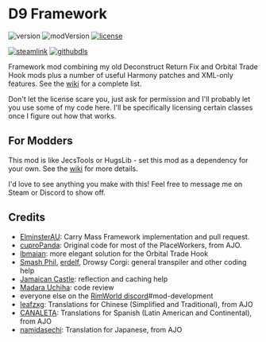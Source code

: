 # D9 Framework
![version](https://img.shields.io/badge/RimWorld-1.1-brightgreen.svg) ![modVersion](https://img.shields.io/github/v/release/dninemfive/d9framework?color=brightgreen&label=Mod%20version) [![license](https://img.shields.io/badge/License-All%20rights%20reserved-blue.svg)](https://github.com/dninemfive/d9framework/blob/master/LICENSE)

[![steamlink](https://raster.shields.io/steam/downloads/2037445541.png?color=blue&label=Workshop&logo=steam)](https://steamcommunity.com/sharedfiles/filedetails/?id=2037445541) [![githubdls](https://img.shields.io/github/downloads/dninemfive/d9framework/total?color=blue&label=Github&logo=github)](https://github.com/dninemfive/d9framework/releases/latest)

Framework mod combining my old Deconstruct Return Fix and Orbital Trade Hook mods plus a number of useful Harmony patches and XML-only features. See the [wiki](https://github.com/dninemfive/d9framework/wiki) for a complete list.

Don't let the license scare you, just ask for permission and I'll probably let you use some of my code here. I'll be specifically licensing certain classes once I figure out how that works.

## For Modders
This mod is like JecsTools or HugsLib - set this mod as a dependency for your own. See the [wiki](https://github.com/dninemfive/d9framework/wiki#for-modders) for more details.

I'd love to see anything you make with this! Feel free to message me on Steam or Discord to show off.

## Credits
- [ElminsterAU](https://github.com/ElminsterAU): Carry Mass Framework implementation and pull request.
- [cuproPanda](https://github.com/CuproPanda): Original code for most of the PlaceWorkers, from AJO.
- [lbmaian](https://github.com/lbmaian): more elegant solution for the Orbital Trade Hook
- [Smash Phil](https://github.com/SmashPhil), [erdelf](https://github.com/erdelf), Drowsy Corgi: general transpiler and other coding help
- [Jamaican Castle](https://steamcommunity.com/profiles/76561197998915712): reflection and caching help
- [Madara Uchiha](https://github.com/MadaraUchiha): code review
- everyone else on the [RimWorld discord](https://discord.gg/rimworld)#mod-development
- [leafzxg](https://github.com/leafzxg): Translations for Chinese (Simplified and Traditional), from AJO
- [CANALETA](https://github.com/CANALETA): Translations for Spanish (Latin American and Continental), from AJO
- [namidasechi](https://steamcommunity.com/profiles/76561198099924163): Translation for Japanese, from AJO